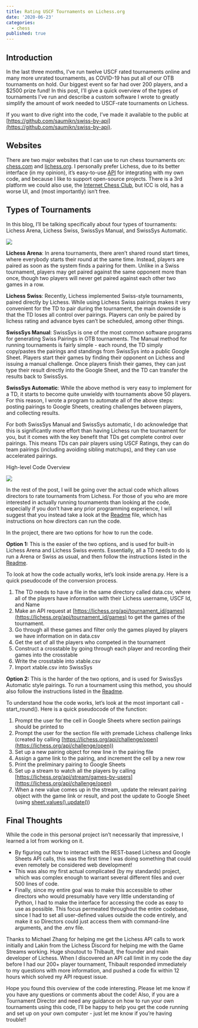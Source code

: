 ```yaml
---
title: Rating USCF Tournaments on Lichess.org
date: '2020-06-23'
categories:
  - chess
published: true
---
```


## Introduction

In the last three months, I've run twelve USCF rated tournaments online and many more unrated tournaments, as COVID-19 has put all of our OTB tournaments on hold. Our biggest event so far had over 200 players, and a $2500 prize fund! In this post, I'll give a quick overview of the types of tournaments I've run and describe a custom software I wrote to greatly simplify the amount of work needed to USCF-rate tournaments on Lichess.

If you want to dive right into the code, I’ve made it available to the public at [https://github.com/saumikn/swiss-by-api](https://github.com/saumikn/swiss-by-api).

## Websites

There are two major websites that I can use to run chess tournaments on: [chess.com](chess.com) and [lichess.org](lichess.org). I personally prefer Lichess, due to its better interface (in my opinion), it’s easy-to-use [API](https://lichess.org/api) for integrating with my own code, and because I like to support open-source projects. There is a 3rd platform we could also use, the [Internet Chess Club](https://www.chessclub.com/), but ICC is old, has a worse UI, and (most importantly) isn’t free.

## Types of Tournaments

In this blog, I’ll be talking specifically about four types of tournaments: Lichess Arena, Lichess Swiss, SwissSys Manual, and SwissSys Automatic.

![](https://web.archive.org/web/20240419132338im_/https://saumikn.com/wp-content/uploads/2020/06/swiss-1-1536x878.png)

**Lichess Arena**: In arena tournaments, there aren’t shared round start times, where everybody starts their round at the same time. Instead, players are paired as soon as the system finds a pairing for them. Unlike in a Swiss tournament, players may get paired against the same opponent more than once, though two players will never get paired against each other two games in a row.

**Lichess Swiss**: Recently, Lichess implemented Swiss-style tournaments, paired directly by Lichess. While using Lichess Swiss pairings makes it very convenient for the TD to pair during the tournament, the main downside is that the TD loses all control over pairings. Players can only be paired by lichess rating and advance byes can’t be scheduled, among other things.

**SwissSys Manual**: SwissSys is one of the most common software programs for generating Swiss Pairings in OTB tournaments. The Manual method for running tournaments is fairly simple - each round, the TD simply copy/pastes the pairings and standings from SwissSys into a public Google Sheet. Players start their games by finding their opponent on Lichess and issuing a manual challenge. Once players finish their games, they can just type their result directly into the Google Sheet, and the TD can transfer the results back to SwissSys.

**SwissSys Automatic**: While the above method is very easy to implement for a TD, it starts to become quite unwieldy with tournaments above 50 players. For this reason, I wrote a program to automate all of the above steps: posting pairings to Google Sheets, creating challenges between players, and collecting results.

For both SwissSys Manual and SwissSys automatic, I do acknowledge that this is significantly more effort than having Lichess run the tournament for you, but it comes with the key benefit that TDs get complete control over pairings. This means TDs can pair players using USCF Ratings, they can do team pairings (including avoiding sibling matchups), and they can use accelerated pairings.

High-level Code Overview

![](https://web.archive.org/web/20240419132338im_/https://saumikn.com/wp-content/uploads/2020/06/code-1536x983.png)

In the rest of the post, I will be going over the actual code which allows directors to rate tournaments from Lichess. For those of you who are more interested in actually running tournaments than looking at the code, especially if you don’t have any prior programming experience, I will suggest that you instead take a look at the [Readme](https://github.com/saumikn/swiss-by-api/blob/master/README.md) file, which has instructions on how directors can run the code.

In the project, there are two options for how to run the code.

**Option 1:** This is the easier of the two options, and is used for built-in Lichess Arena and Lichess Swiss events. Essentially, all a TD needs to do is run a Arena or Swiss as usual, and then follow the instructions listed in the [Readme](https://github.com/saumikn/swiss-by-api/blob/master/README.md).

To look at how the code actually works, let’s look inside arena.py. Here is a quick pseudocode of the conversion process.

1. The TD needs to have a file in the same directory called data.csv, where all of the players have information with their Lichess username, USCF Id, and Name
2. Make an API request at [https://lichess.org/api/tournament_id/games](https://lichess.org/api/tournament_id/games) to get the games of the tournament.
3. Go through all these games and filter only the games played by players we have information on in data.csv
4. Get the set of all the players who competed in the tournament
5. Construct a crosstable by going through each player and recording their games into the crosstable
6. Write the crosstable into xtable.csv
7. Import xtable.csv into SwissSys

**Option 2:** This is the harder of the two options, and is used for SwissSys Automatic style pairings. To run a tournament using this method, you should also follow the instructions listed in the [Readme](https://github.com/saumikn/swiss-by-api/blob/master/README.md).

To understand how the code works, let’s look at the most important call - start_round(). Here is a quick pseudocode of the function:

1. Prompt the user for the cell in Google Sheets where section pairings should be printed to
2. Prompt the user for the section file with premade Lichess challenge links (created by calling [https://lichess.org/api/challenge/open](https://lichess.org/api/challenge/open))
3. Set up a new pairing object for new line in the pairing file
4. Assign a game link to the pairing, and increment the cell by a new row
5. Print the preliminary pairing to Google Sheets
6. Set up a stream to watch all the players by calling [https://lichess.org/api/stream/games-by-users](https://lichess.org/api/challenge/open)
7. When a new value comes up in the stream, update the relevant pairing object with the game link or result, and post the update to Google Sheet (using [sheet.values().update()](https://developers.google.com/sheets/api/reference/rest/v4/spreadsheets.values/update))

## Final Thoughts

While the code in this personal project isn’t necessarily that impressive, I learned a lot from working on it.

- By figuring out how to interact with the REST-based Lichess and Google Sheets API calls, this was the first time I was doing something that could even remotely be considered web development!
- This was also my first actual complicated (by my standards) project, which was complex enough to warrant several different files and over 500 lines of code.
- Finally, since my entire goal was to make this accessible to other directors who would presumably have very little understanding of Python, I had to make the interface for accessing the code as easy to use as possible. This focus permeated throughout the entire codebase, since I had to set all user-defined values outside the code entirely, and make it so Directors could just access them with command-line arguments, and the .env file.

Thanks to Michael Zhang for helping me get the Lichess API calls to work initially and Lakin from the Lichess Discord for helping me with the Game Streams working. Huge shoutout to Thibault, the founder and main developer of Lichess. When I discovered an API call limit in my code the day before I had our 200+ player tournament, Thibault responded immediately to my questions with more information, and pushed a code fix within 12 hours which solved my API request issue.

Hope you found this overview of the code interesting. Please let me know if you have any questions or comments about the code! Also, if you are a Tournament Director and need any guidance on how to run your own tournaments using this code, I’ll be happy to help you get the code running and set up on your own computer - just let me know if you’re having trouble!!
